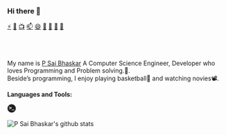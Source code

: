 ### Hi there 👋

<!--
**saibhaskar24/saibhaskar24** is a ✨ _special_ ✨ repository because its `README.md` (this file) appears on your GitHub profile.

Here are some ideas to get you started:

- 🔭 I’m currently working on ...
- 🌱 I’m currently learning ...
- 👯 I’m looking to collaborate on ...
- 🤔 I’m looking for help with ...
- 💬 Ask me about ...
- 📫 How to reach me: ...
- 😄 Pronouns: ...
- ⚡ Fun fact: ...
-->


<a href="https://github.com/saibhaskar24">⚡</a>
<a href="https://www.linkedin.com/in/psaibhaskar24">👯</a>
<a href="https://www.youtube.com/channel/UCBBQyNT5CCyUdXxtD5zi_Vw">📺</a>
<a href="https://www.instagram.com/saibhaskar_royal/">📫</a>
<a href="https://www.facebook.com/psaibhaskar">😄</a>
<a href="https://t.me/Sai_bhaskar">💬</a>
<a href="https://twitter.com/saibhaskar24">🐤</a>
<a href="https://stackoverflow.com/users/9797207/saibhaskar">🌱</a>
<a href="mailto:saibaaskar24091999@gmail.com">📧</a>

<br/>
<br/>

My name is [P Sai Bhaskar](https://saibhaskar24.github.io/) A Computer Science Engineer, Developer who loves Programming and Problem solving.🚀.
<br />
Beside’s programming, I enjoy playing basketball🏀 and watching novies📽.

**Languages and Tools:**  

<code><img height="20" src="https://raw.githubusercontent.com/github/explore/80688e429a7d4ef2fca1e82350fe8e3517d3494d/topics/terminal/terminal.png"></code>

![P Sai Bhaskar's github stats](https://github-readme-stats.vercel.app/api?username=saibhaskar24&show_icons=true&theme=radical)
